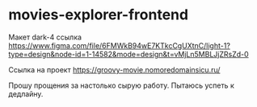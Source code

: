 # movies-explorer-frontend

Макет dark-4 ссылка https://www.figma.com/file/6FMWkB94wE7KTkcCgUXtnC/light-1?type=design&node-id=1-14582&mode=design&t=vMjLn5MBLJjZRsZd-0

Ссылка на проект https://groovy-movie.nomoredomainsicu.ru/

Прошу прощения за настолько сырую работу. Пытаюсь успеть к дедлайну.
